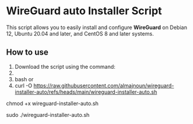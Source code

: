 # WireGuard auto Installer Script

This script allows you to easily install and configure **WireGuard** on Debian 12, Ubuntu 20.04 and later, and CentOS 8 and later systems.





## How to use

1. Download the script using the command:
2. 
3. bash or
4. 
   curl -O https://raw.githubusercontent.com/almajnoun/wireguard-installer-auto/refs/heads/main/wireguard-installer-auto.sh
   
chmod +x wireguard-installer-auto.sh

sudo ./wireguard-installer-auto.sh
